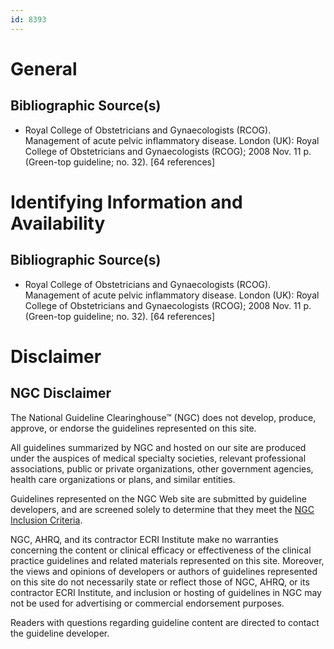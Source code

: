 ```yaml
---
id: 8393
---
```


# General

## Bibliographic Source(s)

- Royal College of Obstetricians and Gynaecologists (RCOG). Management of acute pelvic inflammatory disease. London (UK): Royal College of Obstetricians and Gynaecologists (RCOG); 2008 Nov. 11 p. (Green-top guideline; no. 32). [64 references]

# Identifying Information and Availability

## Bibliographic Source(s)

- Royal College of Obstetricians and Gynaecologists (RCOG). Management of acute pelvic inflammatory disease. London (UK): Royal College of Obstetricians and Gynaecologists (RCOG); 2008 Nov. 11 p. (Green-top guideline; no. 32). [64 references]

# Disclaimer

## NGC Disclaimer

The National Guideline Clearinghouse™ (NGC) does not develop, produce, approve, or endorse the guidelines represented on this site.

All guidelines summarized by NGC and hosted on our site are produced under the auspices of medical specialty societies, relevant professional associations, public or private organizations, other government agencies, health care organizations or plans, and similar entities.

Guidelines represented on the NGC Web site are submitted by guideline developers, and are screened solely to determine that they meet the [NGC Inclusion Criteria](/help-and-about/summaries/inclusion-criteria).

NGC, AHRQ, and its contractor ECRI Institute make no warranties concerning the content or clinical efficacy or effectiveness of the clinical practice guidelines and related materials represented on this site. Moreover, the views and opinions of developers or authors of guidelines represented on this site do not necessarily state or reflect those of NGC, AHRQ, or its contractor ECRI Institute, and inclusion or hosting of guidelines in NGC may not be used for advertising or commercial endorsement purposes.

Readers with questions regarding guideline content are directed to contact the guideline developer.

